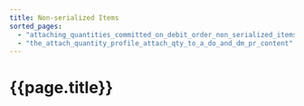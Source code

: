 ```yaml
---
title: Non-serialized Items
sorted_pages:
  - "attaching_quantities_committed_on_debit_order_non_serialized_items"
  - "the_attach_quantity_profile_attach_qty_to_a_do_and_dm_pr_content"
---
```

# {{page.title}}
